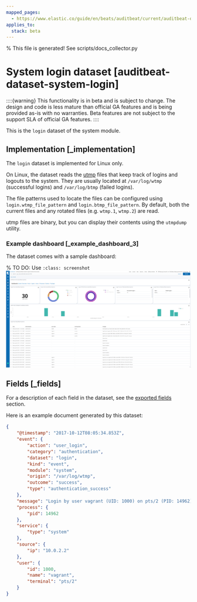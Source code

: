 ```yaml
---
mapped_pages:
  - https://www.elastic.co/guide/en/beats/auditbeat/current/auditbeat-dataset-system-login.html
applies_to:
  stack: beta
---
```


% This file is generated! See scripts/docs_collector.py

# System login dataset [auditbeat-dataset-system-login]

::::{warning}
This functionality is in beta and is subject to change. The design and code is less mature than official GA features and is being provided as-is with no warranties. Beta features are not subject to the support SLA of official GA features.
::::


This is the `login` dataset of the system module.


## Implementation [_implementation]

The `login` dataset is implemented for Linux only.

On Linux, the dataset reads the [utmp](https://en.wikipedia.org/wiki/Utmp) files that keep track of logins and logouts to the system. They are usually located at `/var/log/wtmp` (successful logins) and `/var/log/btmp` (failed logins).

The file patterns used to locate the files can be configured using `login.wtmp_file_pattern` and `login.btmp_file_pattern`. By default, both the current files and any rotated files (e.g. `wtmp.1`, `wtmp.2`) are read.

utmp files are binary, but you can display their contents using the `utmpdump` utility.


### Example dashboard [_example_dashboard_3]

The dataset comes with a sample dashboard:

% TO DO: Use `:class: screenshot`
![Auditbeat System Login Dashboard](images/auditbeat-system-login-dashboard.png)

## Fields [_fields]

For a description of each field in the dataset, see the [exported fields](/reference/auditbeat/exported-fields-system.md) section.

Here is an example document generated by this dataset:

```json
{
    "@timestamp": "2017-10-12T08:05:34.853Z",
    "event": {
        "action": "user_login",
        "category": "authentication",
        "dataset": "login",
        "kind": "event",
        "module": "system",
        "origin": "/var/log/wtmp",
        "outcome": "success",
        "type": "authentication_success"
    },
    "message": "Login by user vagrant (UID: 1000) on pts/2 (PID: 14962) from 10.0.2.2 (IP: 10.0.2.2)",
    "process": {
        "pid": 14962
    },
    "service": {
        "type": "system"
    },
    "source": {
        "ip": "10.0.2.2"
    },
    "user": {
        "id": 1000,
        "name": "vagrant",
        "terminal": "pts/2"
    }
}
```
